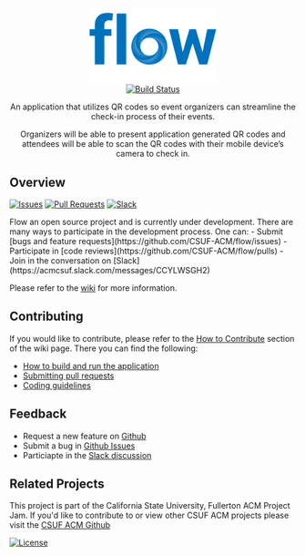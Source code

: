 <p align="center">
  <img src="https://github.com/CSUF-ACM/flow/blob/master/img/banners/flow_text_banner.png" alt="Flow" width="226">
  <br>
  <a href="https://travis-ci.com/CSUF-ACM/flow"><img src="https://travis-ci.com/CSUF-ACM/flow.svg?branch=master" alt="Build Status"></a>
</p>

<p align="center">An application that utilizes QR codes so event organizers can streamline the check-in process of their events.</p>

<p align="center">Organizers will be able to present application generated QR codes and attendees will be able to scan the QR codes with their mobile device’s camera to check in.</p>

## Overview
<p align="left">
    <a href="https://github.com/CSUF-ACM/flow/issues?utf8=%E2%9C%93&q=is%3Aissue+is%3Aopen+"><img src="https://img.shields.io/github/issues/CSUF-ACM/flow.svg" alt="Issues"></a>
    <a href="https://github.com/CSUF-ACM/flow/pulls?utf8=%E2%9C%93&q=is%3Apr+is%3Aopen+"><img src="https://img.shields.io/github/issues-pr/CSUF-ACM/flow.svg" alt="Pull Requests"></a>
    <a href="https://acmcsuf.slack.com/messages/CCYLWSGH2"><img src="https://img.shields.io/badge/chat-on%20slack-brightgreen.svg" alt="Slack"></a>
</p>
Flow an open source project and is currently under development. There are many ways to participate in the development process. One can:
- Submit [bugs and feature requests](https://github.com/CSUF-ACM/flow/issues)
- Participate in [code reviews](https://github.com/CSUF-ACM/flow/pulls)
- Join in the conversation on [Slack](https://acmcsuf.slack.com/messages/CCYLWSGH2)  

Please refer to the [wiki](https://github.com/CSUF-ACM/flow/wiki) for more information.

## Contributing
If you would like to contribute, please refer to the [How to Contribute](https://github.com/CSUF-ACM/flow/wiki/How-to-Contribute) section of the wiki page. There you can find the following:
- [How to build and run the application](https://github.com/CSUF-ACM/flow/wiki/How-to-Contribute)
- [Submitting pull requests](https://github.com/CSUF-ACM/flow/wiki/How-to-Contribute)
- [Coding guidelines](https://github.com/CSUF-ACM/flow/wiki/Coding-Guidelines)

## Feedback
- Request a new feature on [Github](https://github.com/CSUF-ACM/flow/issues)
- Submit a bug in [Github Issues](https://github.com/CSUF-ACM/flow/issues)
- Particiapte in the [Slack discussion](https://acmcsuf.slack.com/messages/CCYLWSGH2)

## Related Projects
This project is part of the California State University, Fullerton ACM Project Jam. If you'd like to contribute to or view other CSUF ACM projects please visit the [CSUF ACM Github](https://github.com/CSUF-ACM) 

<p align="left">
    <a href="https://github.com/CSUF-ACM/flow/blob/master/LICENSE"><img src="https://img.shields.io/github/license/CSUF-ACM/flow.svg" alt="License"></a>
</p>
